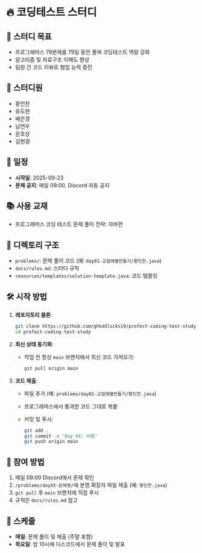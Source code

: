 # 🔥 코딩테스트 스터디

## 🎯 스터디 목표

- 프로그래머스 79문제를 79일 동안 풀며 코딩테스트 역량 강화
- 알고리즘 및 자료구조 이해도 향상
- 팀원 간 코드 리뷰로 협업 능력 증진

## 👥 스터디원

- 황인찬
- 유도현
- 배은경
- 남연우
- 윤호상
- 김현경
  
## 📅 일정

- **시작일**: 2025-09-23
- **문제 공지**: 매일 09:00, Discord 자동 공지

## 📚 사용 교재

- 프로그래머스 코딩 테스트 문제 풀이 전략: 자바편

## 📂 디렉토리 구조

- `problems/`: 문제 풀이 코드 (예: `day01-교점에별만들기/황인찬.java`)
- `docs/rules.md`: 스터디 규칙
- `resources/templates/solution-template.java`: 코드 템플릿

## 🛠️ 시작 방법

1. **레포지토리 클론**:
    
    ```bash
    git clone https://github.com/ghkddlscks19/profect-coding-test-study.git
    cd profect-coding-test-study
    ```
    
2. **최신 상태 동기화**:
    - 작업 전 항상 `main` 브랜치에서 최신 코드 가져오기:
        
        ```bash
        git pull origin main    
        ```
        
3. **코드 제출**:
    - 파일 추가 (예: `problems/day01-교점에별만들기/황인찬.java`)
    - 프로그래머스에서 통과한 코드 그대로 복붙
    - 커밋 및 푸시:
        
        ```bash
        git add .
        git commit -m "Day XX: 이름"
        git push origin main 
        ```

## 🚀 참여 방법

1. 매일 09:00 Discord에서 문제 확인
2. `/problems/dayXX-문제명/`에 본명.확장자 파일 제출 (예: `황인찬.java`)
3. `git pull` 후 `main` 브랜치에 직접 푸시
4. 규칙은 `docs/rules.md` 참고

## 🔄 스케줄

- **매일**: 문제 풀이 및 제출 (주말 포함)
- **목요일**: 밤 10시에 디스코드에서 문제 풀이 및 발표
